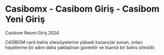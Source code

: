 # Casibomx - Casibom Giriş - Casibom Yeni Giriş 
Casibom Resmi Giriş 2024

CASİBOM canlı bahis sitesiüyelerine yüksek kazançlar sunan, onları hayallerine bir adım daha yaklaştıran güvenilir ve lisanslı bir bahis sitesidir.
